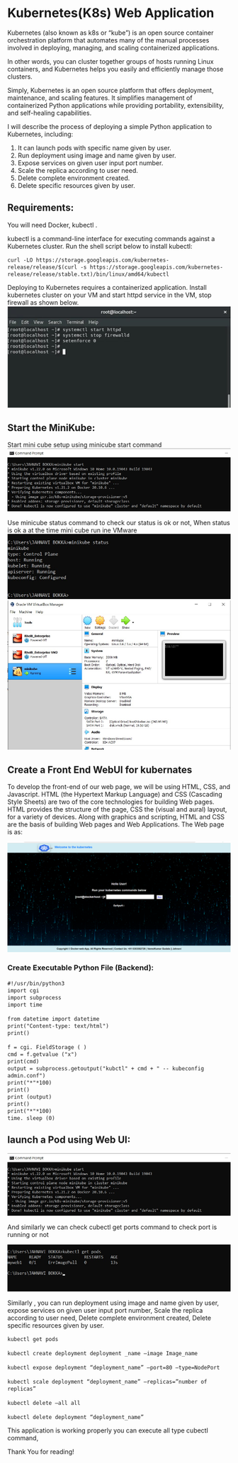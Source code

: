 # Kubernetes(K8s) Web Application

Kubernetes (also known as k8s or “kube”) is an open source container orchestration platform that automates many of the manual processes involved in deploying, managing, and scaling containerized applications.

In other words, you can cluster together groups of hosts running Linux containers, and Kubernetes helps you easily and efficiently manage those clusters.

Simply, Kubernetes is an open source platform that offers deployment, maintenance, and scaling features. It simplifies management of containerized Python applications while providing portability, extensibility, and self-healing capabilities.

I will describe the process of deploying a simple Python application to Kubernetes, including:

1. It can launch pods with specific name given by user.
1. Run deployment using image and name given by user.
1. Expose services on given user input port number.
1. Scale the replica according to user need.
1. Delete complete environment created.
1. Delete specific resources given by user.

## Requirements:
You will need Docker, kubectl .

kubectl is a command-line interface for executing commands against a Kubernetes cluster. Run the shell script below to install kubectl:

```
curl -LO https://storage.googleapis.com/kubernetes-release/release/$(curl -s https://storage.googleapis.com/kubernetes-release/release/stable.txt)/bin/linux/amd64/kubectl
```

Deploying to Kubernetes requires a containerized application. Install kubernetes cluster on your VM and start httpd service in the VM, stop firewall as shown below.
![k8s_start](image1.png)

## Start the MiniKube:

Start mini cube setup using minicube start command
![Minikube_start](minicube_launch.jpeg)

Use minicube status command to check our status is ok or not, When status is ok a at the time mini cube run ine VMware
![Minikube_status](minicube_status.jpeg)
![Minikube_VM](minicube_vm.jpeg)

## Create a Front End WebUI for kubernates

To develop the front-end of our web page, we will be using HTML, CSS, and Javascript. HTML (the Hypertext Markup Language) and CSS (Cascading Style Sheets) are two of the core technologies for building Web pages. HTML provides the structure of the page, CSS the (visual and aural) layout, for a variety of devices. Along with graphics and scripting, HTML and CSS are the basis of building Web pages and Web Applications. The Web page is as:

![Web UI](web_GUI.png)

### Create Executable Python File (Backend):

```
#!/usr/bin/python3
import cgi
import subprocess
import time

from datetime import datetime
print("Content-type: text/html")
print()

f = cgi. FieldStorage ( )
cmd = f.getvalue ("x")
print(cmd)
output = subprocess.getoutput("kubctl" + cmd + " -- kubeconfig admin.conf")
print("*"*100)
print()
print (output)
print()
print("*"*100)
time. sleep (0)
```
## launch a Pod using Web UI:

![Launch Pod](minicube_launch.jpeg)

And similarly we can check cubectl get ports command to check port is running or not

![get running ports](get_ports_minikube.jpeg)

Similarly , you can run deployment using image and name given by user, expose services on given user input port number, Scale the replica according to user need, Delete complete environment created, Delete specific resources given by user.

```
kubectl get pods

kubectl create deployment deployment _name –image Image_name

kubectl expose deployment “deployment_name” –port=80 –type=NodePort

kubectl scale deployment “deployment_name” –replicas=”number of replicas”

kubectl delete –all all

kubectl delete deployment “deployment_name”

```

This application is working properly you can execute all type cubectl command,

Thank You for reading!


